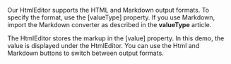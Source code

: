 Our HtmlEditor supports the HTML and Markdown output formats. To specify the format, use the [valueType] property. If you use Markdown, import the Markdown converter as described in the **valueType** article.

The HtmlEditor stores the markup in the [value] property. In this demo, the value is displayed under the HtmlEditor. You can use the Html and Markdown buttons to switch between output formats.